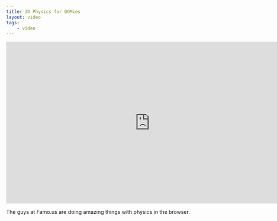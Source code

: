 ```yaml
---
title: 3D Physics for DOMies
layout: video
tags:
	- video
---
```


<iframe width="776" height="437" src="http://www.youtube.com/embed/83MX4wsoMzU?rel=0" frameborder="0" allowfullscreen></iframe>

The guys at Famo.us are doing amazing things with physics in the browser.
